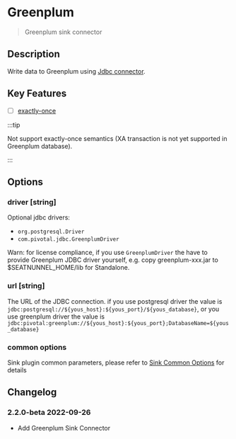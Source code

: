 # Greenplum

> Greenplum sink connector

## Description

Write data to Greenplum using [Jdbc connector](Jdbc.md).

## Key Features

- [ ] [exactly-once](../../concept/connector-v2-features.md)

:::tip

Not support exactly-once semantics (XA transaction is not yet supported in Greenplum database).

:::

## Options

### driver [string]

Optional jdbc drivers:
- `org.postgresql.Driver`
- `com.pivotal.jdbc.GreenplumDriver`

Warn: for license compliance, if you use `GreenplumDriver` the have to provide Greenplum JDBC driver yourself, e.g. copy greenplum-xxx.jar to $SEATNUNNEL_HOME/lib for Standalone.

### url [string]

The URL of the JDBC connection. if you use postgresql driver the value is `jdbc:postgresql://${yous_host}:${yous_port}/${yous_database}`, or you use greenplum driver the value is `jdbc:pivotal:greenplum://${yous_host}:${yous_port};DatabaseName=${yous_database}`

### common options

Sink plugin common parameters, please refer to [Sink Common Options](../sink-common-options.md) for details

## Changelog

### 2.2.0-beta 2022-09-26

- Add Greenplum Sink Connector

